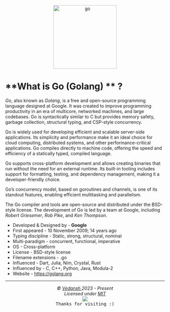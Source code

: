 <div align="center">
    <img
        src="https://cdn.jsdelivr.net/gh/offensive-vk/Icons@master/go/go-original.svg"
        height=200
        width=200
        alt="go"
    >
</div>

# **What is Go (Golang) ** ?

*Go*, also known as *Golang*, is a free and open-source programming language designed at Google. It was created to improve programming productivity in an era of multicore, networked machines, and large codebases. Go is syntactically similar to C but provides memory safety, garbage collection, structural typing, and CSP-style concurrency.

Go is widely used for developing efficient and scalable server-side applications. Its simplicity and performance make it an ideal choice for cloud computing, distributed systems, and other performance-critical applications. Go compiles directly to machine code, offering the speed and efficiency of a statically typed, compiled language.

Go supports cross-platform development and allows creating binaries that run without the need for an external runtime. Its built-in tooling includes support for formatting, testing, and dependency management, making it a developer-friendly choice.

Go’s concurrency model, based on goroutines and channels, is one of its standout features, enabling efficient multitasking and parallelism.

The Go compiler and tools are open-source and distributed under the BSD-style license. The development of Go is led by a team at Google, including *Robert Griesemer*, *Rob Pike*, and *Ken Thompson*.

- Developed & Designed by - **Google**
- First appeared - 10 November 2009; 14 years ago
- Typing discipline - Static, strong, structural, nominal
- Multi-paradigm - concurrent, functional, imperative
- OS - Cross-platform
- License - BSD-style license
- Filename extensions - .go
- Influenced - Dart, Julia, Nim, Crystal, Rust
- Influenced by - C, C++, Python, Java, Modula-2
- Website - <https://golang.org>

***

<p align="center">
  <i>&copy; <a href="https://github.com/offensive-vk/">Vedansh </a> 2023 - Present</i><br>
  <i>Licensed under <a href="https://mit-license.org/">MIT</a></i><br>
  <a href="https://github.com/TheHamsterBot"><img src="https://i.ibb.co/4KtpYxb/octocat-clean-mini.png" /></a><br>
  <kbd>Thanks for visiting :)</kbd>
</p>


